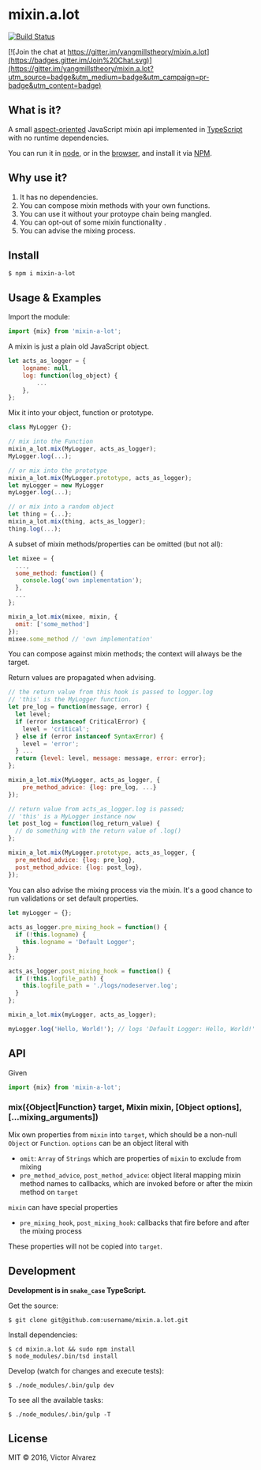  # mixin.a.lot

[![Build Status](https://travis-ci.org/yangmillstheory/mixin.a.lot.svg?branch=master)](https://travis-ci.org/yangmillstheory/mixin.a.lot)

[![Join the chat at https://gitter.im/yangmillstheory/mixin.a.lot](https://badges.gitter.im/Join%20Chat.svg)](https://gitter.im/yangmillstheory/mixin.a.lot?utm_source=badge&utm_medium=badge&utm_campaign=pr-badge&utm_content=badge)

## What is it?

A small [aspect-oriented](https://en.wikipedia.org/wiki/Aspect-oriented_programming) JavaScript mixin api implemented in [TypeScript](http://www.typescriptlang.org/) with no runtime dependencies.

You can run it in [node](https://nodejs.org/), or in the [browser](http://browserify.org/), and install it via [NPM](https://www.npmjs.com/package/mixin-a-lot).

## Why use it?

1. It has no dependencies.
2. You can compose mixin methods with your own functions.
3. You can use it without your protoype chain being mangled. 
4. You can opt-out of some mixin functionality .
3. You can advise the mixing process.

## Install

```shell
$ npm i mixin-a-lot
```
    
## Usage & Examples

Import the module:

```javascript
import {mix} from 'mixin-a-lot';
```

A mixin is just a plain old JavaScript object. 

```javascript
let acts_as_logger = {
    logname: null,
    log: function(log_object) {
        ...
    },
};

```

Mix it into your object, function or prototype.
```javascript
class MyLogger {};

// mix into the Function
mixin_a_lot.mix(MyLogger, acts_as_logger);
MyLogger.log(...);

// or mix into the prototype
mixin_a_lot.mix(MyLogger.prototype, acts_as_logger);
let myLogger = new MyLogger
myLogger.log(...);

// or mix into a random object
let thing = {...};
mixin_a_lot.mix(thing, acts_as_logger);
thing.log(...);
```

A subset of mixin methods/properties can be omitted (but not all):

```javascript
let mixee = {
  ...,
  some_method: function() {
    console.log('own implementation');
  },
  ...
};

mixin_a_lot.mix(mixee, mixin, {
  omit: ['some_method']
});
mixee.some_method // 'own implementation'
```

You can compose against mixin methods; the context will always be the target.

Return values are propagated when advising.

```javascript
// the return value from this hook is passed to logger.log
// 'this' is the MyLogger function.
let pre_log = function(message, error) {
  let level;
  if (error instanceof CriticalError) {
    level = 'critical';
  } else if (error instanceof SyntaxError) {
    level = 'error';
  } ...
  return {level: level, message: message, error: error};
};

mixin_a_lot.mix(MyLogger, acts_as_logger, {
    pre_method_advice: {log: pre_log, ...}
});

// return value from acts_as_logger.log is passed;
// 'this' is a MyLogger instance now
let post_log = function(log_return_value) {
  // do something with the return value of .log()
};

mixin_a_lot.mix(MyLogger.prototype, acts_as_logger, {
  pre_method_advice: {log: pre_log},
  post_method_advice: {log: post_log},
});
```

You can also advise the mixing process via the mixin. It's a good chance to run validations or set default properties.


```javascript
let myLogger = {};
 
acts_as_logger.pre_mixing_hook = function() {
  if (!this.logname) {
    this.logname = 'Default Logger';
  }
};

acts_as_logger.post_mixing_hook = function() {
  if (!this.logfile_path) {
    this.logfile_path = './logs/nodeserver.log';
  }
};

mixin_a_lot.mix(myLogger, acts_as_logger);

myLogger.log('Hello, World!'); // logs 'Default Logger: Hello, World!' to ./logs/nodeserver.log
```

## API

Given

```javascript
import {mix} from 'mixin-a-lot';
```

### <a name="mix"></a> mix({Object|Function} target, Mixin mixin, [Object options], [...mixing_arguments])

Mix own properties from `mixin` into `target`, which should be a non-null `Object` or `Function`. `options` can be an object literal with

* `omit`: `Array` of `Strings` which are properties of `mixin` to exclude from mixing
* `pre_method_advice`, `post_method_advice`: object literal mapping mixin method names to callbacks, which are invoked before or after the mixin method on `target`

`mixin` can have special properties

* `pre_mixing_hook`, `post_mixing_hook`: callbacks that fire before and after the mixing process

These properties will not be copied into `target`.


## Development

**Development is in `snake_case` TypeScript.**

Get the source:

    $ git clone git@github.com:username/mixin.a.lot.git

Install dependencies:

    $ cd mixin.a.lot && sudo npm install
    $ node_modules/.bin/tsd install

Develop (watch for changes and execute tests):

    $ ./node_modules/.bin/gulp dev

To see all the available tasks:

    $ ./node_modules/.bin/gulp -T


## License

MIT © 2016, Victor Alvarez
